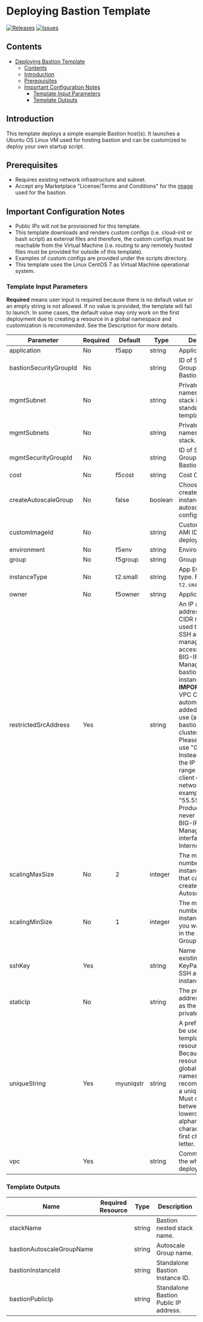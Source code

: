 
# Deploying Bastion Template

[![Releases](https://img.shields.io/github/release/f5networks/f5-aws-cloudformation-v2.svg)](https://github.com/f5networks/f5-aws-cloudformation-v2/releases)
[![Issues](https://img.shields.io/github/issues/f5networks/f5-aws-cloudformation-v2.svg)](https://github.com/f5networks/f5-aws-cloudformation-v2/issues)

## Contents

- [Deploying Bastion Template](#deploying-bastion-template)
  - [Contents](#contents)
  - [Introduction](#introduction)
  - [Prerequisites](#prerequisites)
  - [Important Configuration Notes](#important-configuration-notes)
    - [Template Input Parameters](#template-input-parameters)
    - [Template Outputs](#template-outputs)

## Introduction

This template deploys a simple example Bastion host(s). It launches a Ubuntu OS Linux VM used for hosting bastion and can be customized to deploy your own startup script.


## Prerequisites

- Requires existing network infrastructure and subnet.
- Accept any Marketplace "License/Terms and Conditions" for the [image](https://aws.amazon.com/marketplace/pp/B00O7WM7QW) used for the bastion.

## Important Configuration Notes

- Public IPs will not be provisioned for this template.
- This template downloads and renders custom configs (i.e. cloud-init or bash script) as external files and therefore, the custom configs must be reachable from the Virtual Machine (i.e. routing to any remotely hosted files must be provided for outside of this template).
- Examples of custom configs are provided under the scripts directory.
- This template uses the Linux CentOS 7 as Virtual Machine operational system.


### Template Input Parameters

**Required** means user input is required because there is no default value or an empty string is not allowed. If no value is provided, the template will fail to launch. In some cases, the default value may only work on the first deployment due to creating a resource in a global namespace and customization is recommended. See the Description for more details.

| Parameter | Required | Default | Type | Description |
| --- | --- | --- | --- | --- |
| application | No | f5app | string | Application Tag. |
| bastionSecurityGroupId | No |  | string | ID of Security Group to apply to Bastion. |
| mgmtSubnet | No |  | string | Private subnet names for the stack in case of standalone template. |
| mgmtSubnets | No |  | string | Private subnet names for the stack. |
| mgmtSecurityGroupId | No |  | string | ID of Security Group to apply to Bastion host(s). |
| cost | No | f5cost | string | Cost Center Tag. |
| createAutoscaleGroup | No | false | boolean | Choose 'true' to create the bastion instances in an autoscaling configuration. |
| customImageId | No |  | string | Custom Image AMI ID you wish to deploy. |
| environment | No | f5env | string | Environment Tag. |
| group | No | f5group | string | Group Tag. |
| instanceType | No | t2.small | string | App EC2 instance type. For example: `t2.small`. |
| owner | No | f5owner | string | Application Tag. |
| restrictedSrcAddress | Yes |  | string | An IP address or address range (in CIDR notation) used to restrict SSH and management GUI access to the BIG-IP Management or bastion host instances. **IMPORTANT**: The VPC CIDR is automatically added for internal use (access via bastion host, clustering, etc.). Please do NOT use "0.0.0.0/0". Instead, restrict the IP address range to your client or trusted network, for example "55.55.55.55/32". Production should never expose the BIG-IP Management interface to the Internet. |
| scalingMaxSize | No | 2 | integer | The maximum number of BIG-IP instances (2-100) that can be created in the Autoscale Group. |
| scalingMinSize | No | 1 | integer | The minimum number of BIG-IP instances (1-99) you want available in the Autoscale Group. |
| sshKey | Yes |  | string | Name of an existing EC2 KeyPair to enable SSH access to the instance. |
| staticIp | No |  | string | The private IP address to apply as the primary private address. |
| uniqueString | Yes | myuniqstr | string | A prefix that will be used to name template resources. Because some resources require globally unique names, we recommend using a unique value. Must contain between 1 and 12 lowercase alphanumeric characters with first character as a letter. |
| vpc | Yes |  | string | Common VPC for the whole deployment. |

### Template Outputs

| Name | Required Resource | Type | Description | 
| --- | --- | --- | --- |
| stackName |  | string | Bastion nested stack name. |
| bastionAutoscaleGroupName |  | string | Autoscale Group name. |
| bastionInstanceId |  | string | Standalone Bastion Instance ID. |
| bastionPublicIp |  | string | Standalone Bastion Public IP address. |
